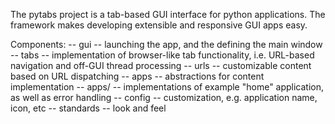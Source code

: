 The pytabs project is a tab-based GUI interface for python applications.  The framework makes developing extensible and
responsive GUI apps easy.

Components:
-- gui -- launching the app, and the defining the main window
-- tabs -- implementation of browser-like tab functionality, i.e. URL-based navigation and off-GUI thread processing
-- urls -- customizable content based on URL dispatching
-- apps -- abstractions for content implementation
-- apps/ -- implementations of example "home" application, as well as error handling
-- config -- customization, e.g. application name, icon, etc
-- standards -- look and feel
